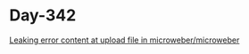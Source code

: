 # Day-342

[Leaking error content at upload file in microweber/microweber](https://huntr.com/bounties/6198785c-bf60-422e-9b80-68a6e658a10e/)

